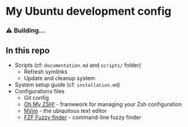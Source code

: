 # My Ubuntu development config

### ⚠️ Building...

## In this repo
- Scripts (cf: `documentation.md` and `scripts/` folder)
    - Refresh symlinks
    - Update and cleanup system
- System setup guide (cf: `installation.md`)
- Configurations files
    - Git config
    - [Oh My ZSH!](https://ohmyz.sh/) - framework for managing your Zsh configuration
    - [NVim](https://github.com/neovim/neovim) - the ubiquitous text editor
    - [FZF Fuzzy finder](https://github.com/junegunn/fzf) - command-line fuzzy finder
